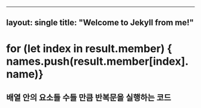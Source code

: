 ---
layout: single
title:  "Welcome to Jekyll from me!"
---

#  for (let index in result.member) { names.push(result.member[index].name)}
##  배열 안의 요소들 수들 만큼 반복문을 실행하는 코드
